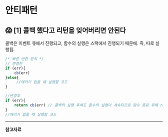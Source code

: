 # 안티패턴
## **😱 [1] 콜백 했다고 리턴을 잊어버리면 안된다**
콜백은 이벤트 큐에서 진행되고, 함수의 실행은 스택에서 진행되기 때문에. 즉, 따로 실행됨.
```javascript
/* 빠른 반환 원칙 */
// 변경전
if (err){
    cb(err)
}else{
     //에러가 없을 때 실행할 코드
}

//변경후
if (err){
    return cb(err) // 콜백의 실행 후에도 함수의 실행이 계속되므로 함수 종료 위해 return 필수
}
//에러가 없을 때 실행할 코드
```
------------------
**참고자료**
